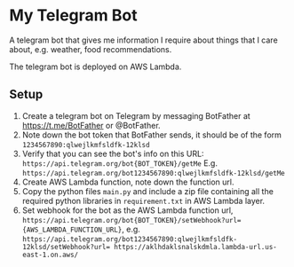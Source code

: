 # My Telegram Bot

A telegram bot that gives me information I require about things that I care about, e.g. weather, food recommendations.

The telegram bot is deployed on AWS Lambda.

## Setup
1. Create a telegram bot on Telegram by messaging BotFather at https://t.me/BotFather or @BotFather.
2. Note down the bot token that BotFather sends, it should be of the form `1234567890:qlwejlkmfsldfk-12klsd`
3. Verify that you can see the bot's info on this URL: `https://api.telegram.org/bot{BOT_TOKEN}/getMe`
E.g. `https://api.telegram.org/bot1234567890:qlwejlkmfsldfk-12klsd/getMe`
4. Create AWS Lambda function, note down the function url.
5. Copy the python files `main.py` and include a zip file containing all the required python libraries in `requirement.txt` in AWS Lambda layer.
6. Set webhook for the bot as the AWS Lambda function url, `https://api.telegram.org/bot{BOT_TOKEN}/setWebhook?url={AWS_LAMBDA_FUNCTION_URL}`, e.g.
`https://api.telegram.org/bot1234567890:qlwejlkmfsldfk-12klsd/setWebhook?url= https://aklhdaklsnalskdmla.lambda-url.us-east-1.on.aws/`